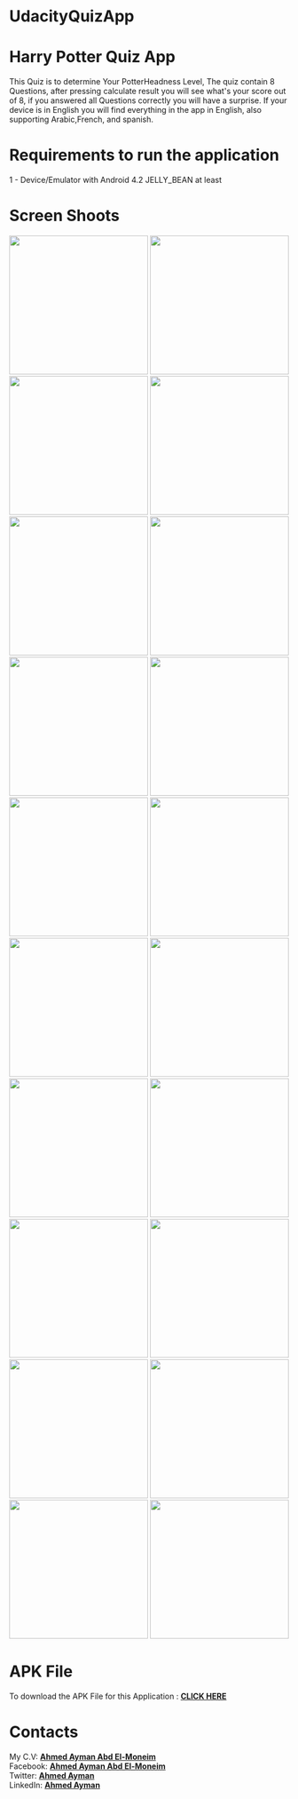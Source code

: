 # UdacityQuizApp
# Harry Potter Quiz App
This Quiz is to determine Your PotterHeadness Level, The quiz contain 8 Questions, after pressing calculate result you will see what's your score out of 8, if you answered all Questions correctly you will have a surprise.
If your device is in English you will find everything in the app in English, also supporting Arabic,French, and spanish.
# Requirements to run the application
1 - Device/Emulator with Android 4.2 JELLY_BEAN at least <br>
# Screen Shoots
<p align="left">
  <img src="https://i.imgur.com/jaVwLSz.png" width="250"/>
  <img src="https://i.imgur.com/9Pw3fVS.png" width="250"/>
  <img src="https://i.imgur.com/A4Ofuwf.png" width="250"/> 
  <img src="https://i.imgur.com/igGFG1O.png" width="250"/>
  <img src="https://i.imgur.com/dFd648N.png" width="250"/>
  <img src="https://i.imgur.com/fP0JzYm.png" width="250"/> 
  <img src="https://i.imgur.com/5XnNOi7.png" width="250"/> 
  
  <img src="https://i.imgur.com/x70KSMP.png" width="250"/>
  <img src="https://i.imgur.com/ESKZahi.png" width="250"/>
  <img src="https://i.imgur.com/N8P3bhR.png" width="250"/>
  <img src="https://i.imgur.com/iU7EN17.png" width="250"/>
  
  <img src="https://i.imgur.com/9ULBJIp.png" width="250"/>
  <img src="https://i.imgur.com/GJ9x3v1.png" width="250"/> 
  <img src="https://i.imgur.com/MSbMBw8.png" width="250"/>
  <img src="https://i.imgur.com/OO6Ax12.png" width="250"/>
  <img src="https://i.imgur.com/S3xMe5N.png" width="250"/>
  <img src="https://i.imgur.com/rkgMFzC.png" width="250"/>
  <img src="https://i.imgur.com/ch2ZLNg.png" width="250"/><br>
  <img src="https://i.imgur.com/PXexxSw.png" height="250"/>
  <img src="https://i.imgur.com/PNEnQgr.png" height="250"/>
  
</p>

# APK File 

To download the APK File for this Application : <b><a href="https://drive.google.com/open?id=1OnQKlKsqfEuwOlqVMIiHD-c-NCqLJ5A8">CLICK HERE</a></b>

# Contacts

My C.V: <b><a href="https://drive.google.com/open?id=1Ay_HmJfQscK5LtK1H07x4EI-_GYx1OLO">Ahmed Ayman Abd El-Moneim</a></b></br>
Facebook: <b><a href="https://www.facebook.com/a.ayman1996">        Ahmed Ayman Abd El-Moneim</a></b></br>
Twitter:  <b><a href="https://twitter.com/Ahmeda1708">          Ahmed Ayman </a></b></br>
LinkedIn: <b><a href="https://www.linkedin.com/in/ahmeda1708/"> Ahmed Ayman </a></b></br>
